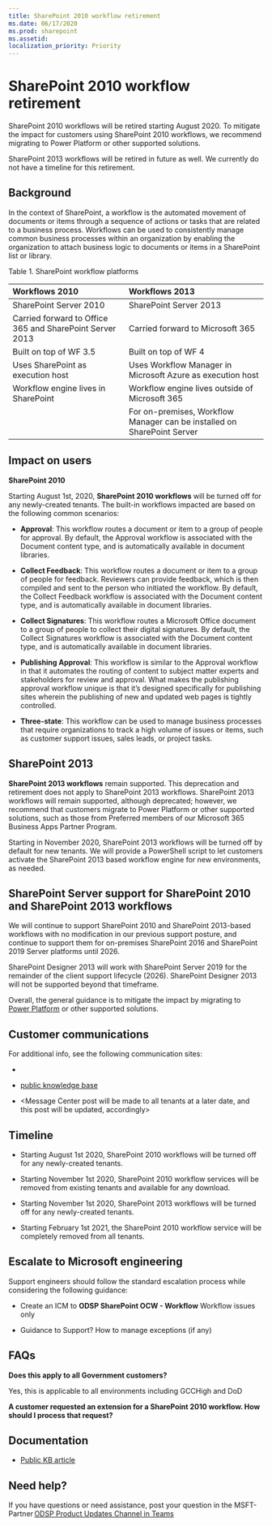 ```yaml
---
title: SharePoint 2010 workflow retirement
ms.date: 06/17/2020
ms.prod: sharepoint
ms.assetid: 
localization_priority: Priority
---
```



# SharePoint 2010 workflow retirement

SharePoint 2010 workflows will be retired starting August 2020. To mitigate the impact for customers using SharePoint 2010 workflows, we recommend migrating to Power Platform or other supported solutions. 
 
SharePoint 2013 workflows will be retired in future as well. We currently do not have a timeline for this retirement.

## Background

In the context of SharePoint, a workflow is the automated movement of documents or items through a sequence of actions or tasks that are related to a business process. Workflows can be used to consistently manage common business processes within an organization by enabling the organization to attach business logic to documents or items in a SharePoint list or library.

Table 1. SharePoint workflow platforms

| Workflows 2010  | Workflows 2013  |
| :-------------- | :-------------- |
| SharePoint Server 2010 | SharePoint Server 2013​ |
| Carried forward to Office 365 and SharePoint Server 2013 | Carried forward to Microsoft 365 |
| Built on top of WF 3.5 | Built on top of WF 4 |
| Uses SharePoint as execution host | Uses Workflow Manager in Microsoft Azure as execution host​ |
| Workflow engine lives in SharePoint | Workflow engine lives outside of Microsoft 365​ |
|  | For on-premises, Workflow Manager can be installed on SharePoint Server |

## Impact on users

**SharePoint 2010**

Starting August 1st, 2020, **SharePoint 2010 workflows** will be turned off for any newly-created tenants. The built-in workflows impacted are based on the following common scenarios:

- **Approval**: This workflow routes a document or item to a group of people for approval. By default, the Approval workflow is associated with the Document content type, and is automatically available in document libraries.

- **Collect Feedback**: This workflow routes a document or item to a group of people for feedback. Reviewers can provide feedback, which is then compiled and sent to the person who initiated the workflow. By default, the Collect Feedback workflow is associated with the Document content type, and is automatically available in document libraries.

- **Collect Signatures**: This workflow routes a Microsoft Office document to a group of people to collect their digital signatures. By default, the Collect Signatures workflow is associated with the Document content type, and is automatically available in document libraries.

- **Publishing Approval**: This workflow is similar to the Approval workflow in that it automates the routing of content to subject matter experts and stakeholders for review and approval. What makes the publishing approval workflow unique is that it’s designed specifically for publishing sites wherein the publishing of new and updated web pages is tightly controlled.

- **Three-state**: This workflow can be used to manage business processes that require organizations to track a high volume of issues or items, such as customer support issues, sales leads, or project tasks.

## SharePoint 2013

**SharePoint 2013 workflows** remain supported. This deprecation and retirement does not apply to SharePoint 2013 workflows. SharePoint 2013 workflows will remain supported, although deprecated; however, we recommend that customers migrate to Power Platform or other supported solutions, such as those from Preferred members of our Microsoft 365 Business Apps Partner Program.

Starting in November 2020, SharePoint 2013 workflows will be turned off by default for new tenants. We will provide a PowerShell script to let customers activate the SharePoint 2013 based workflow engine for new environments, as needed.

## SharePoint Server support for SharePoint 2010 and SharePoint 2013 workflows

We will continue to support SharePoint 2010 and SharePoint 2013-based workflows with no modification in our previous support posture, and continue to support them for on-premises SharePoint 2016 and SharePoint 2019 Server platforms until 2026.

SharePoint Designer 2013 will work with SharePoint Server 2019 for the remainder of the client support lifecycle (2026). SharePoint Designer 2013 will not be supported beyond that timeframe.

Overall, the general guidance is to mitigate the impact by migrating to [Power Platform](https://docs.microsoft.com/powerapps/maker/canvas-apps/customize-list-form) or other supported solutions.

## Customer communications

For additional info, see the following communication sites:

- <link to blog post>

- [public knowledge base](https://aka.ms/sp-workflows-support)

- <Message Center post will be made to all tenants at a later date, and this post will be updated, accordingly>

## Timeline

- Starting August 1st 2020, SharePoint 2010 workflows will be turned off for any newly-created tenants.

- Starting November 1st 2020, SharePoint 2010 workflow services will be removed from existing tenants and available for any download.

- Starting November 1st 2020, SharePoint 2013 workflows will be turned off for any newly-created tenants.

- Starting February 1st 2021, the SharePoint 2010 workflow service will be completely removed from all tenants.

## Escalate to Microsoft engineering

Support engineers should follow the standard escalation process while considering the following guidance:

- Create an ICM to **ODSP SharePoint OCW - Workflow** Workflow issues only

- Guidance to Support? How to manage exceptions (if any)

## FAQs

**Does this apply to all Government customers?**

Yes, this is applicable to all environments including GCCHigh and DoD  

**A customer requested an extension for a SharePoint 2010 workflow. How should I process that request?**

## Documentation

- [Public KB article](https://aka.ms/sp-workflows-support)

## Need help?

If you have questions or need assistance, post your question in the MSFT-Partner [ODSP Product Updates Channel in Teams](https://teams.microsoft.com/dl/launcher/launcher.html?url=%2f_%23%2fl%2fchannel%2f19%3a60e2ee66ad7848939c5fa5ffc7af1b23%40thread.tacv2%2fODSP%2520Product%2520Updates%2520(Internal)%3fgroupId%3da2e0da40-20ec-4397-914a-36be9dcc962f%26tenantId%3d72f988bf-86f1-41af-91ab-2d7cd011db47&type=channel&deeplinkId=72e74230-e766-41b7-b59b-4ba2eda60851&directDl=true&msLaunch=true&enableMobilePage=true&suppressPrompt=true)